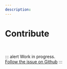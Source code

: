 ```yaml
---
description: 
---
```


# Contribute

<br>

::: alert Work in progress.  
[Follow the issue on Github](https://github.com/vue-a11y/vue-a11y.com/issues/15)
:::
